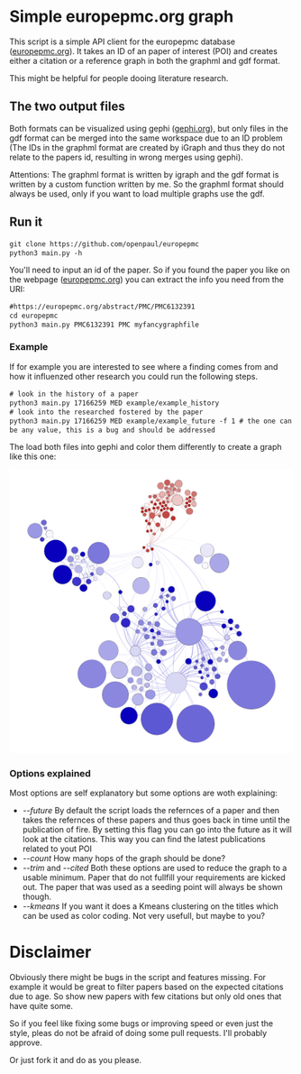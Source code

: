 # Simple europepmc.org graph 

This script is a simple API client for the europepmc database ([europepmc.org](europepmc.org)).
It takes an ID of an paper of interest (POI) and creates either a citation or a reference graph in both the graphml and gdf format.

This might be helpful for people dooing literature research.

## The two output files
Both formats can be visualized using gephi ([gephi.org](https://gephi.org/)), but only files in the gdf format can be merged into the same workspace due to an ID problem (The IDs in the graphml format are created by iGraph and thus they do not relate to the papers id, resulting in wrong merges using gephi).

Attentions: The graphml format is written by igraph and the gdf format is written by a custom 
function written by me. So the graphml format should always be used, only if you want to load 
multiple graphs use the gdf.


## Run it

```
git clone https://github.com/openpaul/europepmc
python3 main.py -h
```

You'll need to input an id of the paper. So if you found the paper you like on the 
webpage ([europepmc.org](europepmc.org)) you can extract the info you need from the URI:

```
#https://europepmc.org/abstract/PMC/PMC6132391
cd europepmc
python3 main.py PMC6132391 PMC myfancygraphfile
```

### Example
If for example you are interested to see where a finding comes from and how it influenzed other research you could run the following steps.

```
# look in the history of a paper
python3 main.py 17166259 MED example/example_history 
# look into the researched fostered by the paper
python3 main.py 17166259 MED example/example_future -f 1 # the one can be any value, this is a bug and should be addressed
```

The load both files into gephi and color them differently to create a graph like this one:

![An example graph showing a result produced by using this scripts output in gephi](examples/example.png?raw=true)



### Options explained
Most options are self explanatory but some options are woth explaining:

- *--future* By default the script loads the refernces of a paper and then takes the refernces of these papers and thus goes back in time until the publication of fire. 
By setting this flag you can go into the future as it will look at the citations. This way you can find the latest publications related to yout POI
- *--count* How many hops of the graph should be done?
- *--trim* and *--cited* Both these options are used to reduce the graph to a usable minimum.
Paper that do not fullfill your requirements are kicked out. The paper that was used as a seeding 
point will always be shown though.
- *--kmeans* If you want it does a Kmeans clustering on the titles which can be used as color coding. Not very usefull, but maybe to you?

# Disclaimer

Obviously there might be bugs in the script and features missing. For example it would be great to filter 
papers based on the expected citations due to age. So show new papers with few citations but only old ones
that have quite some. 

So if you feel like fixing some bugs or improving speed or even just the style, pleas 
do not be afraid of doing some pull requests. I'll probably approve. 

Or just fork it and do as you please.


